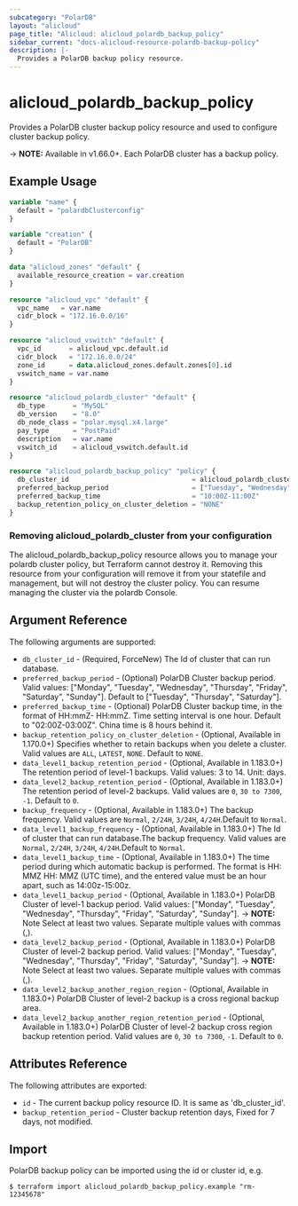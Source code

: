 ```yaml
---
subcategory: "PolarDB"
layout: "alicloud"
page_title: "Alicloud: alicloud_polardb_backup_policy"
sidebar_current: "docs-alicloud-resource-polardb-backup-policy"
description: |-
  Provides a PolarDB backup policy resource.
---
```


# alicloud\_polardb\_backup\_policy

Provides a PolarDB cluster backup policy resource and used to configure cluster backup policy.

-> **NOTE:** Available in v1.66.0+. Each PolarDB cluster has a backup policy.

## Example Usage

```terraform
variable "name" {
  default = "polardbClusterconfig"
}

variable "creation" {
  default = "PolarDB"
}

data "alicloud_zones" "default" {
  available_resource_creation = var.creation
}

resource "alicloud_vpc" "default" {
  vpc_name   = var.name
  cidr_block = "172.16.0.0/16"
}

resource "alicloud_vswitch" "default" {
  vpc_id       = alicloud_vpc.default.id
  cidr_block   = "172.16.0.0/24"
  zone_id      = data.alicloud_zones.default.zones[0].id
  vswitch_name = var.name
}

resource "alicloud_polardb_cluster" "default" {
  db_type       = "MySQL"
  db_version    = "8.0"
  db_node_class = "polar.mysql.x4.large"
  pay_type      = "PostPaid"
  description   = var.name
  vswitch_id    = alicloud_vswitch.default.id
}

resource "alicloud_polardb_backup_policy" "policy" {
  db_cluster_id                               = alicloud_polardb_cluster.default.id
  preferred_backup_period                     = ["Tuesday", "Wednesday"]
  preferred_backup_time                       = "10:00Z-11:00Z"
  backup_retention_policy_on_cluster_deletion = "NONE"
}
```
### Removing alicloud_polardb_cluster from your configuration
 
The alicloud_polardb_backup_policy resource allows you to manage your polardb cluster policy, but Terraform cannot destroy it. Removing this resource from your configuration will remove it from your statefile and management, but will not destroy the cluster policy. You can resume managing the cluster via the polardb Console.
 
## Argument Reference

The following arguments are supported:

* `db_cluster_id` - (Required, ForceNew) The Id of cluster that can run database.
* `preferred_backup_period` - (Optional) PolarDB Cluster backup period. Valid values: ["Monday", "Tuesday", "Wednesday", "Thursday", "Friday", "Saturday", "Sunday"]. Default to ["Tuesday", "Thursday", "Saturday"].
* `preferred_backup_time` - (Optional) PolarDB Cluster backup time, in the format of HH:mmZ- HH:mmZ. Time setting interval is one hour. Default to "02:00Z-03:00Z". China time is 8 hours behind it.
* `backup_retention_policy_on_cluster_deletion` - (Optional, Available in 1.170.0+) Specifies whether to retain backups when you delete a cluster. Valid values are `ALL`, `LATEST`, `NONE`. Default to `NONE`.
* `data_level1_backup_retention_period` - (Optional, Available in 1.183.0+) The retention period of level-1 backups. Valid values: 3 to 14. Unit: days.
* `data_level2_backup_retention_period` - (Optional, Available in 1.183.0+) The retention period of level-2 backups. Valid values are `0`, `30 to 7300`, `-1`. Default to `0`.
* `backup_frequency` - (Optional, Available in 1.183.0+) The backup frequency. Valid values are `Normal`, `2/24H`, `3/24H`, `4/24H`.Default to `Normal`.
* `data_level1_backup_frequency` - (Optional, Available in 1.183.0+) The Id of cluster that can run database.The backup frequency. Valid values are `Normal`, `2/24H`, `3/24H`, `4/24H`.Default to `Normal`.
* `data_level1_backup_time` - (Optional, Available in 1.183.0+) The time period during which automatic backup is performed. The format is HH: MMZ HH: MMZ (UTC time), and the entered value must be an hour apart, such as 14:00z-15:00z.
* `data_level1_backup_period` - (Optional, Available in 1.183.0+) PolarDB Cluster of level-1 backup period. Valid values: ["Monday", "Tuesday", "Wednesday", "Thursday", "Friday", "Saturday", "Sunday"].
-> **NOTE:** Note Select at least two values. Separate multiple values with commas (,).
* `data_level2_backup_period` - (Optional, Available in 1.183.0+) PolarDB Cluster of level-2 backup period. Valid values: ["Monday", "Tuesday", "Wednesday", "Thursday", "Friday", "Saturday", "Sunday"].
-> **NOTE:** Note Select at least two values. Separate multiple values with commas (,).
* `data_level2_backup_another_region_region` - (Optional, Available in 1.183.0+) PolarDB Cluster of level-2 backup is a cross regional backup area.
* `data_level2_backup_another_region_retention_period` - (Optional, Available in 1.183.0+) PolarDB Cluster of level-2 backup cross region backup retention period. Valid values are `0`, `30 to 7300`, `-1`. Default to `0`.

## Attributes Reference

The following attributes are exported:

* `id` - The current backup policy resource ID. It is same as 'db_cluster_id'.
* `backup_retention_period` - Cluster backup retention days, Fixed for 7 days, not modified.

## Import

PolarDB backup policy can be imported using the id or cluster id, e.g.

```
$ terraform import alicloud_polardb_backup_policy.example "rm-12345678"
```
